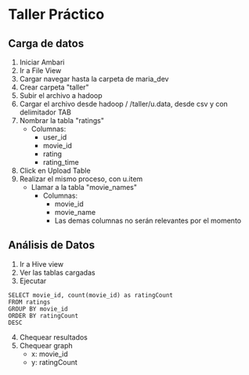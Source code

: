 # Taller Práctico

## Carga de datos
1. Iniciar Ambari
2. Ir a File View
3. Cargar navegar hasta la carpeta de maria_dev
4. Crear carpeta "taller"
5. Subir el archivo a hadoop
3. Cargar el archivo desde hadoop  / /taller/u.data, desde csv y con delimitador TAB
4. Nombrar la tabla "ratings"
    -  Columnas:
        - user_id
        - movie_id
        - rating
        - rating_time
5. Click en Upload Table
6. Realizar el mismo proceso, con u.item
    - Llamar a la tabla "movie_names"
        - Columnas:
            - movie_id
            - movie_name
            - Las demas columnas no serán relevantes por el momento

## Análisis de Datos
1. Ir a Hive view
2. Ver las tablas cargadas
3. Ejecutar

```
SELECT movie_id, count(movie_id) as ratingCount
FROM ratings
GROUP BY movie_id
ORDER BY ratingCount
DESC
```

4. Chequear resultados
5. Chequear graph
    - x: movie_id
    - y: ratingCount 
